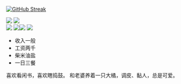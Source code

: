 [![GitHub Streak](https://streak-stats.demolab.com/?user=linuxdeepin007&currStreakNum=2FD3EB&fire=pink&sideLabels=F00&date_format=[Y.]n.j)](https://git.io/streak-stats)

<img src="https://img.shields.io/github/languages/code-size/linuxdeepin007/code.github.io?style=flat" /> <img src="https://img.shields.io/github/commit-activity/y/linuxdeepin007/code.github.io?color=purple&style=flat" /><br><img src="https://img.shields.io/github/last-commit/linuxdeepin007/code.github.io?color=%23154&style=flat" /> <img src="https://img.shields.io/github/directory-file-count/linuxdeepin007/code.github.io?color=green&style=flat" /><img src="https://img.shields.io/github/stars/linuxdeepin007?style=social" /> <img src="https://img.shields.io/github/followers/linuxdeepin007?style=social" />


- 收入一般
- 工资两千
- 柴米油盐
- 一日三餐

喜欢看闲书，喜欢瞎捣鼓。
和老婆养着一只大橘，调皮、黏人，总是可爱。
